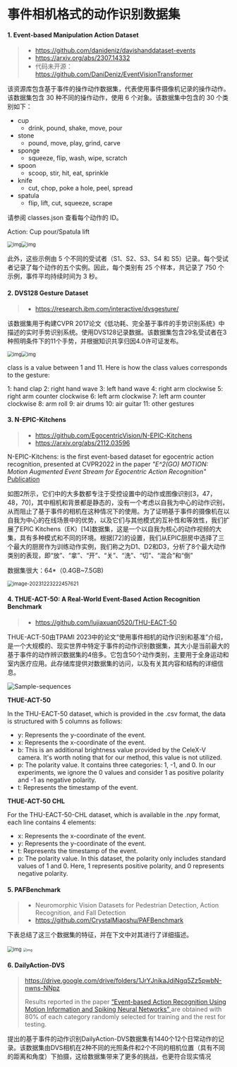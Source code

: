 # 事件相机格式的动作识别数据集

#### 1. Event-based Manipulation Action Dataset

> - <https://github.com/danideniz/davishanddataset-events>
> - <https://arxiv.org/abs/2307.14332>
> - 代码未开源：<https://github.com/DaniDeniz/EventVisionTransformer>

该资源库包含基于事件的操作动作数据集，代表使用事件摄像机记录的操作动作。该数据集包含 30 种不同的操作动作，使用 6 个对象。该数据集中包含的 30 个类别如下：

- cup
  - drink, pound, shake, move, pour
- stone
  - pound, move, play, grind, carve
- sponge
  - squeeze, flip, wash, wipe, scratch
- spoon
  - scoop, stir, hit, eat, sprinkle
- knife
  - cut, chop, poke a hole, peel, spread
- spatula
  - flip, lift, cut, squeeze, scrape

请参阅 classes.json 查看每个动作的 ID。

Action: Cup pour/Spatula lift

<img src="动作识别数据集.assets/cup_pour.gif" alt="img" style="zoom:80%;" /><img src="动作识别数据集.assets/spatula_lift.gif" alt="img" style="zoom:80%;" />

此外，这些示例由 5 个不同的受试者（S1、S2、S3、S4 和 S5）记录。每个受试者记录了每个动作的五个实例。因此，每个类别有 25 个样本，共记录了 750 个示例，事件平均持续时间为 3 秒。

#### 2. DVS128 Gesture Dataset

> - <https://research.ibm.com/interactive/dvsgesture/>

该数据集用于构建CVPR 2017论文《低功耗、完全基于事件的手势识别系统》中描述的实时手势识别系统。使用DVS128记录数据。该数据集包含29名受试者在3种照明条件下的11个手势，并根据知识共享归因4.0许可证发布。

<img src="动作识别数据集.assets/arm_roll.gif" alt="img" style="zoom: 80%;" /><img src="动作识别数据集.assets/air_drums.gif" alt="img" style="zoom: 80%;" />

class is a value between 1 and 11. Here is how the class values corresponds to the gesture:

1: hand clap
2: right hand wave
3: left hand wave
4: right arm clockwise
5: right arm counter clockwise
6: left arm clockwise
7: left arm counter clockwise
8: arm roll
9: air drums
10: air guitar
11: other gestures

#### 3. N-EPIC-Kitchens

> - <https://github.com/EgocentricVision/N-EPIC-Kitchens>
> - <https://arxiv.org/abs/2112.03596>

N-EPIC-Kitchens: is the first event-based dataset for egocentric action recognition, presented at CVPR2022 in the paper *"E^2(GO) MOTION: Motion Augmented Event Stream for Egocentric Action Recognition"* [Publication](https://arxiv.org/abs/2112.03596)

如图2所示，它们中的大多数都专注于受控设置中的动作或图像识别[3，47，48，70]，其中相机和背景都是静态的，没有一个考虑以自我为中心的动作识别，从而阻止了基于事件的相机在这种情况下的使用。为了证明基于事件的摄像机在以自我为中心的在线场景中的优势，以及它们与其他模式的互补性和等效性，我们扩展了EPIC Kitchens（EK）[14]数据集，这是一个以自我为核心的动作视频的大集，具有多种模式和不同的环境。根据[72]的设置，我们从EPIC厨房中选择了三个最大的厨房作为训练动作实例，我们称之为D1、D2和D3，分析了8个最大动作类别的表现，即“放”、“拿”、“开”、“关”、“洗”、“切”、“混合”和“倒”

数据集很大：64*（0.4GB~7.5GB)

<img src="动作识别数据集.assets/image-20231223222457621.png" alt="image-20231223222457621" style="zoom:80%;" />

#### 4. THUE-ACT-50: A Real-World Event-Based Action Recognition Benchmark

> - <https://github.com/lujiaxuan0520/THU-EACT-50>

THUE-ACT-50由TPAMI 2023中的论文“使用事件相机的动作识别和基准”介绍，是一个大规模的、现实世界中特定于事件的动作识别数据集，其大小是当前最大的基于事件的动作辨识数据集的4倍多。它包含50个动作类别，主要用于全身运动和室内医疗应用。此存储库提供对数据集的访问，以及有关其内容和结构的详细信息。

![Sample-sequences](动作识别数据集.assets/sample-sequences.jpg)

**THUE-ACT-50**

In the THU-EACT-50 dataset, which is provided in the .csv format, the data is structured with 5 columns as follows:

- y: Represents the y-coordinate of the event.
- x: Represents the x-coordinate of the event.
- b: This is an additional brightness value provided by the CeleX-V camera. It's worth noting that for our method, this value is not utilized.
- p: The polarity value. It contains three categories: 1, -1, and 0. In our experiments, we ignore the 0 values and consider 1 as positive polarity and -1 as negative polarity.
- t: Represents the timestamp of the event.

**THUE-ACT-50 CHL**

For the THU-EACT-50-CHL dataset, which is available in the .npy format, each line contains 4 elements:

- x: Represents the x-coordinate of the event.
- y: Represents the y-coordinate of the event.
- t: Represents the timestamp of the event.
- p: The polarity value. In this dataset, the polarity only includes standard values of 1 and 0. Here, 1 represents positive polarity, and 0 represents negative polarity.

#### 5. PAFBenchmark

> - Neuromorphic Vision Datasets for Pedestrian Detection, Action Recognition, and Fall Detection
> - <https://github.com/CrystalMiaoshu/PAFBenchmark>

下表总结了这三个数据集的特征，并在下文中对其进行了详细描述。

<img src="动作识别数据集.assets/5.jpg" alt="img" style="zoom:80%;" />

<img src="动作识别数据集.assets/4.jpg" alt="img" style="zoom: 50%;" />

#### 6. DailyAction-DVS

> <https://drive.google.com/drive/folders/1JrYJnikaJdiNgq5Zz5pwbN-nwns-NNpz>
>
> Results reported in the paper [“Event-based Action Recognition Using Motion Information and Spiking Neural Networks” ](https://www.ijcai.org/proceedings/2021/0240.pdf)are obtained with 80% of each category randomly selected for training and the rest for testing. 

提出的基于事件的动作识别DailyAction-DVS数据集有1440个12个日常动作的记录。该数据集由DVS相机在2种不同的光照条件和2个不同的相机位置（具有不同的距离和角度）下拍摄，这给数据集带来了更多的挑战，也更符合现实情况

